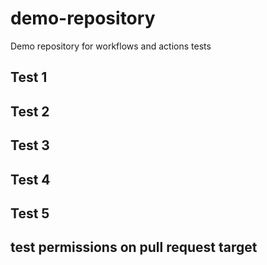 # demo-repository

Demo repository for workflows and actions tests

## Test 1

## Test 2

## Test 3

## Test 4

## Test 5

## test permissions on pull request target
